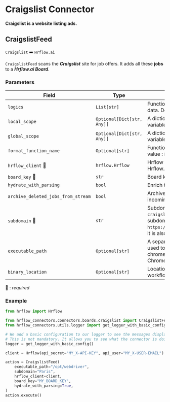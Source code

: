 # Craigslist Connector
**Craigslist is a website listing ads.**

## CraigslistFeed
`Craigslist` :arrow_right: `Hrflow.ai`

`CraigslistFeed` scans the ***Craigslist*** site for job offers. It adds all these **jobs** to a ***Hrflow.ai Board***.

### Parameters

| Field | Type | Description |
| ----- | ---- | ----------- |
| `logics`  | `List[str]` | Function names to apply as filter before pushing the data. Default value : `[]`        |
| `local_scope`  | `Optional[Dict[str, Any]]` | A dictionary containing the current scope's local variables. Default value : `None`        |
| `global_scope`  | `Optional[Dict[str, Any]]` | A dictionary containing the current scope's global variables. Default value : `None`       |
| `format_function_name`  | `Optional[str]` | Function name to format job before pushing. Default value : `None`        |
| `hrflow_client` :red_circle: | `hrflow.Hrflow` | Hrflow client instance used to communicate with the Hrflow.ai API        |
| `board_key` :red_circle: | `str` | Board key where the jobs to be added will be stored        |
| `hydrate_with_parsing`  | `bool` | Enrich the job with parsing. Default value : `False`        |
| `archive_deleted_jobs_from_stream`  | `bool` | Archive Board jobs when they are no longer in the incoming job stream. Default value : `False`        |
| `subdomain` :red_circle: | `str` | Subdomain just before `craigslist.org/d/emploi/search/jjj` for example subdomain = `paris` in `https://paris.craigslist.org/d/emploi/search/jjj`, it is also the localisation of the job offers        |
| `executable_path`  | `Optional[str]` | A separate executable that Selenium WebDriver used to control Chrome. Make sure you install the chromedriver with the same version as your local Chrome navigator        |
| `binary_location`  | `Optional[str]` | Location of the binary chromium, usually in HrFlow workflows it equals `/opt/bin/headless-chromium`        |

:red_circle: : *required* 

### Example

```python
from hrflow import Hrflow

from hrflow_connectors.connectors.boards.craigslist import CraigslistFeed
from hrflow_connectors.utils.logger import get_logger_with_basic_config

# We add a basic configuration to our logger to see the messages displayed in the standard output
# This is not mandatory. It allows you to see what the connector is doing.
logger = get_logger_with_basic_config()

client = Hrflow(api_secret="MY_X-API-KEY", api_user="MY_X-USER-EMAIL")

action = CraigslistFeed(
    executable_path="/opt/webdriver",
    subdomain="Paris",
    hrflow_client=client,
    board_key="MY_BOARD_KEY",
    hydrate_with_parsing=True,
)
action.execute()
```